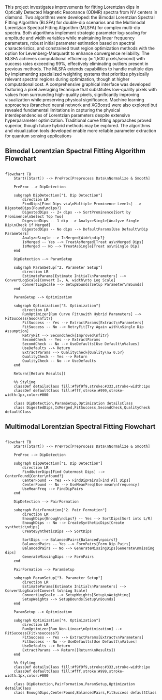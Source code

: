This project investigates improvements for fitting Lorentzian dips in Optically Detected
Magnetic Resonance (ODMR) spectra from NV centers in diamond. Two algorithms were
developed: the Bimodal Lorentzian Spectral Fitting Algorithm (BLSFA) for double-dip
scenarios and the Multimodal Lorentzian Spectral Fitting Algorithm (MLSFA) for complex
multi-dip spectra. Both algorithms implement strategic parameter log-scaling for amplitude
and width variables while maintaining linear frequency parameters, robust initial parameter
estimation based on spectral characteristics, and constrained trust region optimization
methods with the option for Levenberg-Marquardt to enhance convergence reliability. The
BLSFA achieves computational efficiency (≈ 1,500 pixels/second) with success rates
exceeding 99%, effectively eliminating outliers present in previous methods. The MLSFA
extends capabilities to handle multiple dips by implementing specialized weighting systems
that prioritize physically relevant spectral regions during optimization, though at higher
computational cost. A comprehensive graphical interface was developed featuring a pixel
averaging technique that substitutes low-quality pixels with values from surrounding
high-quality pixels, significantly improving visualization while preserving physical significance.
Machine learning approaches (branched neural network and XGBoost) were also explored but
revealed fundamental limitations in capturing the physical interdependencies of Lorentzian
parameters despite extensive hyperparameter optimization. Traditional curve fitting
approaches proved superior, though future hybrid methods may be explored. The algorithms
and visualization tools developed enable more reliable parameter extraction for quantum
sensing applications

## Bimodal Lorentzian Spectral Fitting Algorithm Flowchart

```mermaid

flowchart TB
    Start([Start]) --> PreProc[Preprocess Data\nNormalize & Smooth]
    
    PreProc --> DipDetection
    
    subgraph DipDetection["1. Dip Detection"]
        direction LR
        FindDips[Find Dips via\nMultiple Prominence Levels] --> DigestedDips{Found\ndips?}
        DigestedDips -- 2+ dips --> SortProminence[Sort by Prominence\nSelect Top Two]
        DigestedDips -- 1 dip --> AnalyzeSingle[Analyze Single Dip\nCheck if Merged]
        DigestedDips -- No dips --> DefaultParams[Use Default\nDip Parameters]
        AnalyzeSingle --> IsMerged{Wide\ndip?}
        IsMerged -- Yes --> TreatAsMerged[Treat as\nMerged Dips]
        IsMerged -- No --> TreatAsSingle[Treat as\nSingle Dip]
    end
    
    DipDetection --> ParamSetup
    
    subgraph ParamSetup["2. Parameter Setup"]
        direction LR
        EstimateParams[Estimate Initial\nParameters] --> ConvertLogScale[Convert I₀, A, width\nto Log Scale]
        ConvertLogScale --> SetupBounds[Setup Parameter\nBounds]
    end
    
    ParamSetup --> Optimization
    
    subgraph Optimization["3. Optimization"]
        direction LR
        RunOptimizer[Run Curve Fit\nwith Hybrid Parameters] --> FitSuccess{Good\nfit?}
        FitSuccess -- Yes --> ExtractParams[Extract\nParameters]
        FitSuccess -- No --> RetryFit[Try Again with\nSingle Dip Assumption]
        RetryFit --> SecondCheck{Improved\nfit?}
        SecondCheck -- Yes --> ExtractParams
        SecondCheck -- No --> UseDefaults[Use Default\nValues]
        UseDefaults --> Return
        ExtractParams --> QualityCheck{Quality\n≥ 0.5?}
        QualityCheck -- Yes --> Return
        QualityCheck -- No --> UseDefaults
    end

    Return([Return Results])

    %% Styling
    classDef detailsClass fill:#f9f9f9,stroke:#333,stroke-width:1px
    classDef defaultClass fill:#fff,stroke:#999,stroke-width:1px,color:#000
    
    class DipDetection,ParamSetup,Optimization detailsClass
    class DigestedDips,IsMerged,FitSuccess,SecondCheck,QualityCheck defaultClass

```


## Multimodal Lorentzian Spectral Fitting Flowchart

```mermaid

flowchart TB
    Start([Start]) --> PreProc[Preprocess Data\nNormalize & Smooth]
    
    PreProc --> DipDetection
    
    subgraph DipDetection["1. Dip Detection"]
        direction LR
        FindOuterDips[Find Outermost Dips] --> CenterFound{Center\nfound?}
        CenterFound -- Yes --> FindDipPairs[Find All Dips]
        CenterFound -- No --> UseMeanFreq[Use mean\nfrequency]
        UseMeanFreq --> FindDipPairs
    end
    
    DipDetection --> PairFormation
    
    subgraph PairFormation["2. Pair Formation"]
        direction LR
        EnoughDips{Enough\ndips?} -- Yes --> SortDips[Sort into L/R]
        EnoughDips -- No --> CreateSyntheticDips[Create synthetic\ndips]
        CreateSyntheticDips --> SortDips
        
        SortDips --> BalancedPairs{Balanced\npairs?}
        BalancedPairs -- Yes --> FormPairs[Form Dip Pairs]
        BalancedPairs -- No --> GenerateMissingDips[Generate\nmissing dips]
        GenerateMissingDips --> FormPairs
    end
    
    PairFormation --> ParamSetup
    
    subgraph ParamSetup["3. Parameter Setup"]
        direction LR
        EstimateParams[Estimate Initial\nParameters] --> ConvertLogScale[Convert to\nLog Scale]
        ConvertLogScale --> SetupWeights[Setup\nWeighting]
        SetupWeights --> SetupBounds[Setup\nBounds]
    end
    
    ParamSetup --> Optimization
    
    subgraph Optimization["4. Optimization"]
        direction LR
        RunOptimizer[Run Non-Linear\nOptimization] --> FitSuccess{Fit\nsuccess?}
        FitSuccess -- Yes --> ExtractParams[Extract\nParameters]
        FitSuccess -- No --> UseDefaults[Use Default\nValues]
        UseDefaults --> Return
        ExtractParams --> Return([Return\nResults])
    end

    %% Styling
    classDef detailsClass fill:#f9f9f9,stroke:#333,stroke-width:1px
    classDef defaultClass fill:#fff,stroke:#999,stroke-width:1px,color:#000
    
    class DipDetection,PairFormation,ParamSetup,Optimization detailsClass
    class EnoughDips,CenterFound,BalancedPairs,FitSuccess defaultClass

```
